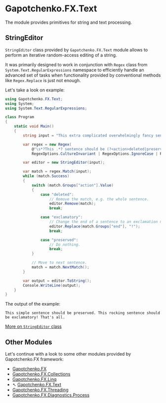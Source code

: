 ﻿# Gapotchenko.FX.Text

The module provides primitives for string and text processing.

## StringEditor

`StringEditor` class provided by `Gapotchenko.FX.Text` module allows to perform an iterative random-access editing of a string.

It was primarily designed to work in conjunction with `Regex` class from `System.Text.RegularExpressions` namespace to efficiently handle an advanced set of tasks
when functionality provided by conventional methods like `Regex.Replace` is just not enough.

Let's take a look on example:

``` csharp
using Gapotchenko.FX.Text;
using System;
using System.Text.RegularExpressions;

class Program
{
    static void Main()
    {
        string input = "This extra complicated overwhelmingly fancy sentence should be deleted. This simple sentence should be preserved. This another demo sentence should be deleted. This rocking sentence should be exclamatory... That's all.";

        var regex = new Regex(
            @"\s*?This .*? sentence should be (?<action>deleted|preserved|exclamatory)(?<end>(\.|!)+)\s*",
            RegexOptions.CultureInvariant | RegexOptions.IgnoreCase | RegexOptions.ExplicitCapture);

        var editor = new StringEditor(input);

        var match = regex.Match(input);
        while (match.Success)
        {
            switch (match.Groups["action"].Value)
            {
                case "deleted":
                    // Remove the match, e.g. the whole sentence.
                    editor.Remove(match);
                    break;

                case "exclamatory":
                    // Change the end of a sentence to an exclamation mark.
                    editor.Replace(match.Groups["end"], "!");
                    break;

                case "preserved":
                    // Do nothing.
                    break;
            }

            // Move to next sentence.
            match = match.NextMatch();
        }

        var output = editor.ToString();
        Console.WriteLine(output);
    }        
}
```

The output of the example:

```
This simple sentence should be preserved. This rocking sentence should be exclamatory! That's all.
```

[More on `StringEditor` class](StringEditor.md#one-shot-editing-operations)

## Other Modules

Let's continue with a look to some other modules provided by Gapotchenko.FX framework:

- [Gapotchenko.FX](../Gapotchenko.FX)
- [Gapotchenko.FX.Collections](../Gapotchenko.FX.Collections)
- [Gapotchenko.FX.Linq](../Gapotchenko.FX.Linq)
- &#x27B4; [Gapotchenko.FX.Text](../Gapotchenko.FX.Text)
- [Gapotchenko.FX.Threading](../Gapotchenko.FX.Threading)
- [Gapotchenko.FX.Diagnostics.Process](../Gapotchenko.FX.Diagnostics.Process)
